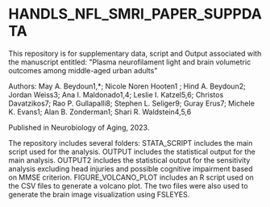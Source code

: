 # HANDLS_NFL_SMRI_PAPER_SUPPDATA
This repository is for supplementary data, script and Output associated with the manuscript entitled: "Plasma neurofilament light and brain volumetric outcomes among middle-aged urban adults"

Authors:
May A. Beydoun1,*; Nicole Noren Hooten1 ; Hind A. Beydoun2; Jordan Weiss3; Ana I. Maldonado1,4; Leslie I. Katzel5,6; Christos Davatzikos7; Rao P. Gullapalli8; Stephen L. Seliger9; Guray Erus7; Michele K. Evans1; Alan B. Zonderman1; Shari R. Waldstein4,5,6

Published in Neurobiology of Aging, 2023.

The repository includes several folders:
STATA_SCRIPT includes the main script used for the analysis. 
OUTPUT includes the statistical output for the main analysis. 
OUTPUT2 includes the statistical output for the sensitivity analysis excluding head injuries and possible cognitive impairment based on MMSE criterion. 
FIGURE_VOLCANO_PLOT includes an R script used on the CSV files to generate a volcano plot. The two files were also used to generate the brain image visualization using FSLEYES. 
